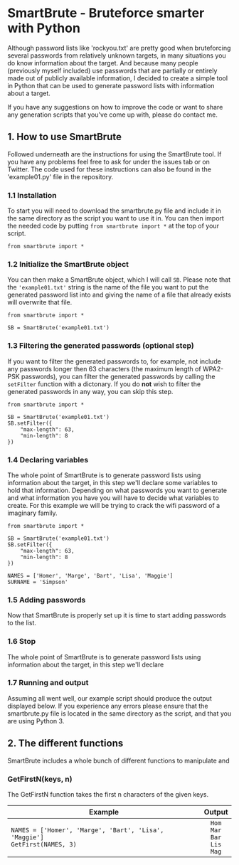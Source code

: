 # SmartBrute - Bruteforce smarter with Python
Although password lists like 'rockyou.txt' are pretty good when bruteforcing several passwords from relatively unknown targets, in many situations you do know information about the target. And because many people (previously myself included) use passwords that are partially or entirely made out of publicly available information, I decided to create a simple tool in Python that can be used to generate password lists with information about a target.

If you have any suggestions on how to improve the code or want to share any generation scripts that you've come up with, please do contact me.

## 1. How to use SmartBrute
Followed underneath are the instructions for using the SmartBrute tool. If you have any problems feel free to ask for under the issues tab or on Twitter. The code used for these instructions can also be found in the 'example01.py' file in the repository.

### 1.1 Installation
To start you will need to download the smartbrute.py file and include it in the same directory as the script you want to use it in. You can then import the needed code by putting `from smartbrute import *` at the top of your script.
```
from smartbrute import *
```

### 1.2 Initialize the SmartBrute object
You can then make a SmartBrute object, which I will call `SB`. Please note that the `'example01.txt'` string is the name of the file you want to put the generated password list into and giving the name of a file that already exists will overwrite that file.
```
from smartbrute import *

SB = SmartBrute('example01.txt')
```

### 1.3 Filtering the generated passwords (optional step)
If you want to filter the generated passwords to, for example, not include any passwords longer then 63 characters (the maximum length of WPA2-PSK passwords), you can filter the generated passwords by calling the `setFilter` function with a dictonary. If you do **not** wish to filter the generated passwords in any way, you can skip this step.
```
from smartbrute import *

SB = SmartBrute('example01.txt')
SB.setFilter({
    "max-length": 63,
    "min-length": 8
})
```

### 1.4 Declaring variables
The whole point of SmartBrute is to generate password lists using information about the target, in this step we'll declare some variables to hold that information. Depending on what passwords you want to generate and what information you have you will have to decide what variables to create. For this example we will be trying to crack the wifi password of a imaginary family. 
```
from smartbrute import *

SB = SmartBrute('example01.txt')
SB.setFilter({
    "max-length": 63,
    "min-length": 8
})

NAMES = ['Homer', 'Marge', 'Bart', 'Lisa', 'Maggie']
SURNAME = 'Simpson'

```

### 1.5 Adding passwords
Now that SmartBrute is properly set up it is time to start adding passwords to the list. 

### 1.6 Stop
The whole point of SmartBrute is to generate password lists using information about the target, in this step we'll declare 

### 1.7 Running and output
Assuming all went well, our example script should produce the output displayed below. If you experience any errors please ensure that the smartbrute.py file is located in the same directory as the script, and that you are using Python 3.

## 2. The different functions
SmartBrute includes a whole bunch of different functions to manipulate and 

### GetFirstN(keys, n)
The GetFirstN function takes the first n characters of the given keys.

| Example       | Output        |
| ------------- |:-------------:|
| `NAMES = ['Homer', 'Marge', 'Bart', 'Lisa', 'Maggie']` <br> `GetFirst(NAMES, 3)` | `Hom`<br>`Mar`<br>`Bar`<br>`Lis`<br>`Mag` |
